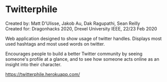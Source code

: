 # Twitterphile
Created by: Matt D'Ulisse, Jakob Au, Dak Ragupathi, Sean Reilly  
Created for: Dragonhacks 2020, Drexel University IEEE, 22/23 Feb 2020  

Web application designed to show usage of twitter handles.  Displays most used hashtags and most used words on twitter.  

Encourages people to build a better Twitter community by seeing someone's profile at a glance, and to see how someone acts online as an insight into their character.

https://twitterphile.herokuapp.com/
